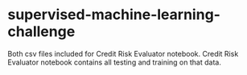 # supervised-machine-learning-challenge

Both csv files included for Credit Risk Evaluator notebook.
Credit Risk Evaluator notebook contains all testing and training on that data.